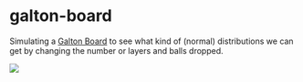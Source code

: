 # galton-board

Simulating a [Galton Board](https://en.wikipedia.org/wiki/Bean_machine) to see what kind of (normal) distributions we can get by changing the number or layers and balls dropped.

![](https://upload.wikimedia.org/wikipedia/commons/thumb/d/d2/GaltonBoard.png/171px-GaltonBoard.png)
